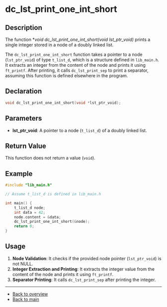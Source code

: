 # dc_lst_print_one_int_short

## Description

The function **void dc_lst_print_one_int_short(void *lst_ptr_void)** prints a single integer stored in a node of a doubly linked list.

The `dc_lst_print_one_int_short` function takes a pointer to a node (`lst_ptr_void`) of type `t_list_d`, which is a structure defined in `lib_main.h`. It extracts an integer from the content of the node and prints it using `ft_printf`. After printing, it calls `dc_lst_print_sep` to print a separator, assuming this function is defined elsewhere in the program.

## Declaration
```c
void dc_lst_print_one_int_short(void *lst_ptr_void);
```
## Parameters

- **lst_ptr_void**: A pointer to a node (`t_list_d`) of a doubly linked list.

## Return Value

This function does not return a value (`void`).

## Example
```c
#include "lib_main.h"

// Assume t_list_d is defined in lib_main.h

int main() {
    t_list_d node;
    int data = 42;
    node.content = &data;
    dc_lst_print_one_int_short(&node);
    return 0;
}
```
## Usage

1. **Node Validation**: It checks if the provided node pointer (`lst_ptr_void`) is not NULL.
2. **Integer Extraction and Printing**: It extracts the integer value from the content of the node and prints it using `ft_printf`.
3. **Separator Printing**: It calls `dc_lst_print_sep` after printing the integer.

---

- [Back to overview](../Overview_about_function.md)
- [Back to main](/)
